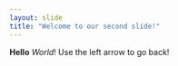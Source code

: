 ```yaml
---
layout: slide
title: "Welcome to our second slide!"
---
```

**Hello** *World*!
Use the left arrow to go back!

